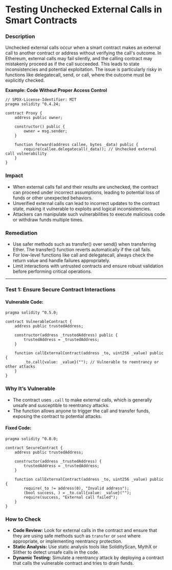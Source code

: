 # Testing Unchecked External Calls in Smart Contracts


### **Description**

Unchecked external calls occur when a smart contract makes an external call to another contract or address without verifying the call's outcome. In Ethereum, external calls may fail silently, and the calling contract may mistakenly proceed as if the call succeeded. This leads to state inconsistencies and potential exploitation. The issue is particularly risky in functions like delegatecall, send, or call, where the outcome must be explicitly checked.

**Example: Code Without Proper Access Control**

```solidity
// SPDX-License-Identifier: MIT
pragma solidity ^0.4.24;

contract Proxy {
    address public owner;

    constructor() public {
        owner = msg.sender;
    }

    function forward(address callee, bytes _data) public {
        require(callee.delegatecall(_data)); // Unchecked external call vulnerability
    }
}
```
### Impact     

- When external calls fail and their results are unchecked, the contract can proceed under incorrect assumptions, leading to potential loss of funds or other unexpected behaviors.
- Unverified external calls can lead to incorrect updates to the contract state, making it vulnerable to exploits and logical inconsistencies.
- Attackers can manipulate such vulnerabilities to execute malicious code or withdraw funds multiple times.


### Remediation


- Use safer methods such as transfer() over send() when transferring Ether. The transfer() function reverts automatically if the call fails.
- For low-level functions like call and delegatecall, always check the return value and handle failures appropriately.
- Limit interactions with untrusted contracts and ensure robust validation before performing critical operations.

---

### **Test 1: Ensure Secure Contract Interactions**

#### **Vulnerable Code:**

```solidity
pragma solidity ^0.5.0;

contract VulnerableContract {
    address public trustedAddress;

    constructor(address _trustedAddress) public {
        trustedAddress = _trustedAddress;
    }

    function callExternalContract(address _to, uint256 _value) public {
        _to.call{value: _value}(""); // Vulnerable to reentrancy or other attacks
    }
}
```

### **Why It’s Vulnerable**
- The contract uses `.call` to make external calls, which is generally unsafe and susceptible to reentrancy attacks.
- The function allows anyone to trigger the call and transfer funds, exposing the contract to potential attacks.


#### Fixed Code:

```solidity
pragma solidity ^0.8.0;

contract SecureContract {
    address public trustedAddress;

    constructor(address _trustedAddress) {
        trustedAddress = _trustedAddress;
    }

    function callExternalContract(address _to, uint256 _value) public {
        require(_to != address(0), "Invalid address");
        (bool success, ) = _to.call{value: _value}("");
        require(success, "External call failed");
    }
}
```
### **How to Check**
- **Code Review:** Look for external calls in the contract and ensure that they are using safe methods such as `transfer` or `send` where appropriate, or implementing reentrancy protection.
- **Static Analysis:** Use static analysis tools like SolidityScan, MythX or Slither to detect unsafe calls in the code.
- **Dynamic Testing:** Simulate a reentrancy attack by deploying a contract that calls the vulnerable contract and tries to drain funds.
